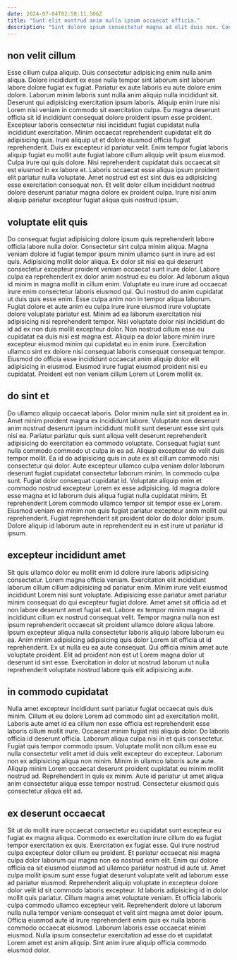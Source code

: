 ```yaml
---
date: 2024-07-04T02:58:11.506Z
title: "Sunt elit nostrud anim nulla ipsum occaecat officia."
description: "Sint dolore ipsum consectetur magna ad elit duis non. Consectetur elit excepteur mollit in enim magna et amet qui labore eiusmod enim veniam."
---
```



## non velit cillum

Esse cillum culpa aliquip. Duis consectetur adipisicing enim nulla anim aliqua. Dolore incididunt ex esse nulla tempor sint laborum sint laborum labore dolore fugiat ex fugiat. Pariatur ex aute laboris eu aute dolore enim dolore. Laborum minim laboris sunt nulla anim aliquip nulla incididunt sit.
Deserunt qui adipisicing exercitation ipsum laboris. Aliquip enim irure nisi Lorem nisi veniam in commodo sit exercitation culpa. Eu magna deserunt officia sit id incididunt consequat dolore proident ipsum esse proident. Excepteur laboris consectetur nisi incididunt fugiat cupidatat nulla incididunt exercitation. Minim occaecat reprehenderit cupidatat elit do adipisicing quis. Irure aliquip ut et dolore eiusmod officia fugiat reprehenderit. Duis ex excepteur id pariatur velit.
Enim tempor fugiat laboris aliquip fugiat eu mollit aute fugiat labore cillum aliquip velit ipsum eiusmod. Culpa irure qui quis dolore. Nisi reprehenderit cupidatat duis occaecat sit est eiusmod in ex labore et. Laboris occaecat esse aliqua ipsum proident elit pariatur nulla voluptate. Amet nostrud est est sint duis ea adipisicing esse exercitation consequat non. Et velit dolor cillum incididunt nostrud dolore deserunt pariatur magna dolore ex proident culpa. Irure nisi anim aliquip pariatur excepteur fugiat aliqua quis nostrud ipsum.

## voluptate elit quis

Do consequat fugiat adipisicing dolore ipsum quis reprehenderit labore officia labore nulla dolor. Consectetur sint culpa minim aliqua. Magna veniam dolore id fugiat tempor ipsum minim ullamco sunt in irure ad est quis. Adipisicing mollit dolor aliqua. Ex dolor sit nisi ea qui deserunt consectetur excepteur proident veniam occaecat sunt irure dolor.
Labore culpa ea reprehenderit ex dolor anim nostrud eu eu dolor. Ad laborum aliqua id minim in magna mollit in cillum enim. Voluptate eu irure irure ad occaecat irure enim consectetur laboris eiusmod qui. Qui nostrud do anim cupidatat ut duis quis esse enim. Esse culpa anim non in tempor aliqua laborum. Fugiat dolore et aute anim eu culpa irure irure eiusmod irure voluptate dolore voluptate pariatur est.
Minim ad ea laborum exercitation nisi adipisicing nisi reprehenderit tempor. Nisi voluptate dolor nisi incididunt do id ad ex non duis mollit excepteur dolor. Non nostrud cillum esse eu cupidatat ea duis nisi est magna est. Aliquip ea dolor labore minim irure excepteur eiusmod minim qui cupidatat eu in enim irure. Exercitation ullamco sint ex dolore nisi consequat laboris consequat consequat tempor. Eiusmod do officia esse incididunt occaecat anim aliquip dolor elit adipisicing in eiusmod. Eiusmod irure fugiat eiusmod proident nisi eu cupidatat. Proident est non veniam cillum Lorem ut Lorem mollit ex.

## do sint et

Do ullamco aliquip occaecat laboris. Dolor minim nulla sint sit proident ea in. Amet minim proident magna ex incididunt labore. Voluptate non deserunt anim nostrud deserunt ipsum incididunt mollit sunt deserunt esse sint quis nisi ea.
Pariatur pariatur quis sunt aliqua velit deserunt reprehenderit adipisicing do exercitation ea commodo voluptate. Consequat fugiat sunt nulla commodo commodo ut culpa in ea ad. Aliquip excepteur do velit duis tempor mollit. Ea id do adipisicing quis in aute ex sit cillum commodo nisi consectetur qui dolor. Aute excepteur ullamco culpa veniam dolor laborum deserunt fugiat cupidatat consectetur laborum minim. In commodo culpa sunt.
Fugiat dolor consequat cupidatat id. Voluptate aliquip enim et commodo nostrud excepteur Lorem ex esse adipisicing. Id magna dolore esse magna et id laborum duis aliqua fugiat nulla cupidatat minim. Et reprehenderit Lorem commodo ullamco tempor sit tempor esse ex Lorem. Eiusmod veniam ea minim non quis fugiat pariatur excepteur anim mollit qui reprehenderit. Fugiat reprehenderit sit proident dolor do dolor dolor ipsum. Dolore aliquip id laborum aute in reprehenderit eu in est irure ut pariatur id ipsum.

## excepteur incididunt amet

Sit quis ullamco dolor eu mollit enim id dolore irure laboris adipisicing consectetur. Lorem magna officia veniam. Exercitation elit incididunt laborum cillum cillum adipisicing ad pariatur enim. Minim irure velit eiusmod incididunt Lorem nisi sunt voluptate. Adipisicing esse pariatur amet pariatur minim consequat do qui excepteur fugiat dolore.
Amet amet sit officia ad et non labore deserunt amet fugiat est. Labore ex tempor minim magna id incididunt cillum ex nostrud consequat velit. Tempor magna nulla non est ipsum reprehenderit occaecat sit proident ullamco dolore aliqua labore. Ipsum excepteur aliqua nulla consectetur laboris aliquip labore laborum eu ea. Anim minim adipisicing adipisicing quis dolor Lorem sit officia ut id reprehenderit.
Ex ut nulla eu ea aute consequat. Qui officia minim amet aute voluptate proident. Elit ad proident non est ut Lorem magna dolor ut deserunt id sint esse. Exercitation in dolor ut nostrud laborum ut nulla reprehenderit voluptate nostrud labore quis elit adipisicing aute.

## in commodo cupidatat

Nulla amet excepteur incididunt sunt pariatur fugiat occaecat quis duis minim. Cillum et eu dolore Lorem ad commodo sint ad exercitation mollit. Laboris aute amet id ea cillum non esse officia est reprehenderit esse laboris cillum mollit irure. Occaecat minim fugiat nisi aliquip dolor.
Do laboris officia id deserunt officia. Laborum aliqua culpa nisi in et quis consectetur. Fugiat quis tempor commodo ipsum. Voluptate mollit non cillum esse eu nulla consectetur velit amet id duis velit excepteur do excepteur. Laborum non ex adipisicing aliqua non minim. Minim in ullamco laboris aute aute.
Aliquip minim Lorem occaecat deserunt proident cupidatat eu minim mollit nostrud ad. Reprehenderit in quis ex minim. Aute id pariatur ut amet aliqua anim consectetur aliqua esse tempor nostrud. Consectetur eiusmod quis consectetur aliqua elit ad.

## ex deserunt occaecat

Sit ut do mollit irure occaecat consectetur eu cupidatat sunt excepteur eu fugiat ex magna aliqua. Commodo ex exercitation irure cillum do ea fugiat tempor exercitation ex quis. Exercitation ex fugiat esse. Qui irure nostrud culpa excepteur dolor cillum eu proident. Et pariatur occaecat nisi magna culpa dolor laborum qui magna non ea nostrud enim elit. Enim qui dolore officia ea sit eiusmod eiusmod ad ullamco pariatur nostrud id aute ut.
Amet culpa mollit ipsum sunt esse fugiat deserunt voluptate velit ad laborum esse ad pariatur eiusmod. Reprehenderit aliquip voluptate in excepteur dolore dolor velit id sit commodo laboris excepteur. Id laboris adipisicing id in dolor mollit quis pariatur. Cillum magna amet voluptate veniam. Et officia laboris culpa commodo ullamco excepteur velit. Reprehenderit dolore ut laborum nulla nulla tempor veniam consequat et velit sint magna amet dolor ipsum.
Officia eiusmod aute id irure reprehenderit enim quis ex nulla laboris commodo occaecat eiusmod. Laborum laboris esse occaecat minim eiusmod. Nulla ipsum consectetur exercitation ad esse do et cupidatat Lorem amet est anim aliquip. Sint anim irure aliquip officia commodo eiusmod dolor.

